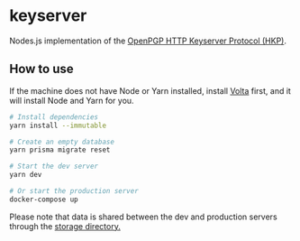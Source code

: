 # keyserver

Nodes.js implementation of the [OpenPGP HTTP Keyserver Protocol (HKP)](https://datatracker.ietf.org/doc/html/draft-shaw-openpgp-hkp-00).

## How to use

If the machine does not have Node or Yarn installed, install [Volta](https://volta.sh/) first, and it will install Node and Yarn for you.

```bash
# Install dependencies
yarn install --immutable

# Create an empty database
yarn prisma migrate reset

# Start the dev server
yarn dev

# Or start the production server
docker-compose up
```

Please note that data is shared between the dev and production servers through the [storage directory.](./storage/README.md)
